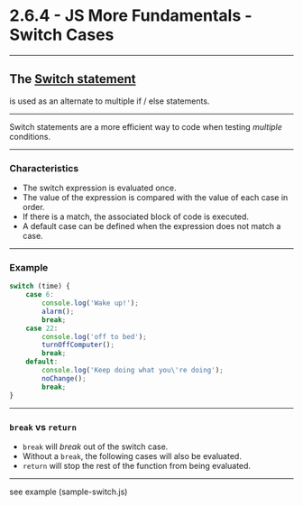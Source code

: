 # 2.6.4 - JS More Fundamentals - Switch Cases

---

## The [Switch statement](https://love2dev.com/blog/javascript-switch-statement/)

is used as an alternate to multiple if / else statements.

---

Switch statements are a more efficient way to code when testing _multiple_ conditions.

---

### Characteristics

- The switch expression is evaluated once.
- The value of the expression is compared with the value of each case in order.
- If there is a match, the associated block of code is executed.
- A default case can be defined when the expression does not match a case.

---

### Example

```js
switch (time) {
    case 6:
        console.log('Wake up!');
        alarm();
        break;
    case 22:
        console.log('off to bed');
        turnOffComputer();
        break;
    default:
        console.log('Keep doing what you\'re doing');
        noChange();
        break;
}
```

---

### `break` vs `return`

- `break` will _break_ out of the switch case.
- Without a `break`, the following cases will also be evaluated.
- `return` will stop the rest of the function from being evaluated.

---

see example (sample-switch.js)
